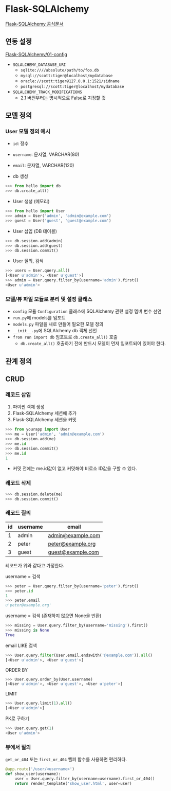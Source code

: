 # Flask-SQLAlchemy

[Flask-SQLAlchemy 공식문서](http://flask-sqlalchemy.pocoo.org/2.1/)

## 연동 설정

[Flask-SQLAlchemy/01-config](01-config)

* ```SQLALCHEMY_DATABASE_URI```
    * ```sqlite:////absolute/path/to/foo.db```
    * ```mysql://scott:tiger@localhost/mydatabase```
    * ```oracle://scott:tiger@127.0.0.1:1521/sidname```
    * ```postgresql://scott:tiger@localhost/mydatabase```
* ```SQLALCHEMY_TRACK_MODIFICATIONS```
    * 2.1 버전부터는 명시적으로 False로 지정할 것
    
## 모델 정의

### User 모델 정의 예시

* ```id```: 정수
* ```username```: 문자열, VARCHAR(80)
* ```email```: 문자열, VARCHAR(120)

* db 생성

```python
>>> from hello import db
>>> db.create_all()
```

* User 생성 (메모리)

```python
>>> from hello import User
>>> admin = User('admin', 'admin@example.com')
>>> guest = User('guest', 'guest@example.com')
```

* User 삽입 (DB 테이블)

```python
>>> db.session.add(admin)
>>> db.session.add(guest)
>>> db.session.commit()
```

* User 질의, 검색

```python
>>> users = User.query.all()
[<User u'admin'>, <User u'guest'>]
>>> admin = User.query.filter_by(username='admin').first()
<User u'admin'>
```

### 모델/뷰 파일 모듈로 분리 및 설정 클래스

* ```config``` 모듈 ```Configuration``` 클래스에 SQLAlchemy 관련 설정 멤버 변수 선언
* ```run.py```에 models를 임포트
* ```models.py``` 파일을 새로 만들어 필요한 모델 정의
* ```__init__.py```에 SQLAlchemy db 객체 선언
* ```from run import db``` 임포트로 ```db.create_all()``` 호출
    * ```db.create_all()``` 호출하기 전에 반드시 모델이 먼저 임포트되어 있어야 한다.

## 관계 정의

## CRUD

### 레코드 삽입

1. 파이썬 객체 생성
1. Flask-SQLAlchemy 세션에 추가
1. Flask-SQLAlchemy 세션을 커밋

```python
>>> from yourapp import User
>>> me = User('admin', 'admin@example.com')
>>> db.session.add(me)
>>> me.id
>>> db.session.commit()
>>> me.id
1
```

* 커밋 전에는 me.id값이 없고 커밋해야 비로소 ID값을 구할 수 있다.

### 레코드 삭제

```python
>>> db.session.delete(me)
>>> db.session.commit()
```

### 레코드 질의

| id | username | email |
|----|----------|-------|
| 1 | admin | admin@example.com |
| 2 | peter | peter@example.org |
| 3 | guest | guest@example.com |

레코드가 위와 같다고 가정한다.

username = 검색

```python
>>> peter = User.query.filter_by(username='peter').first()
>>> peter.id
1
>>> peter.email
u'peter@example.org'
```

username = 검색 (존재하지 않으면 None을 반환)

```python
>>> missing = User.query.filter_by(username='missing').first()
>>> missing is None
True
```

email LIKE 검색

```python
>>> User.query.filter(User.email.endswith('@example.com')).all()
[<User u'admin'>, <User u'guest'>]
```

ORDER BY

```python
>>> User.query.order_by(User.username)
[<User u'admin'>, <User u'guest'>, <User u'peter'>]
```

LIMIT

```python
>>> User.query.limit(1).all()
[<User u'admin'>]
```

PK로 구하기

```python
>>> User.query.get(1)
<User u'admin'>
```

### 뷰에서 질의

```get_or_404``` 또는 ```first_or_404``` 헬퍼 함수를 사용하면 편리하다.

```python
@app.route('/user/<username>')
def show_user(username):
    user = User.query.filter_by(username=username).first_or_404()
    return render_template('show_user.html', user=user)
```
